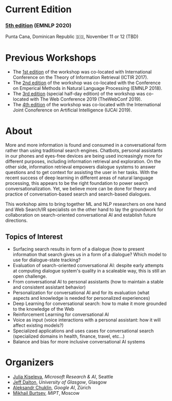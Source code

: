 # Current Edition

### [5th edition](/2020/) (EMNLP 2020)

Punta Cana, Dominican Republic 🇩🇴, November 11 or 12 (TBD)

# Previous Workshops
  * The [1st edition](/2017/) of the workshop was co-located with International Conference on the Theory of Information Retrieval (ICTIR 2017).
  * The [2nd edition](/2018/) of the workshop was co-located with the Conference on Emperical Methods in Natural Language Processing (EMNLP 2018).
  * The [3rd edition](/www2019/) (special half-day edition) of the workshop was co-located with The Web Conference 2019 (TheWebConf 2019).
  * The [4th edition](/ijcai2019/) of the workshop was co-located with the International Joint Conoference on Artificial Intelligence (IJCAI 2019).

# About

More and more information is found and consumed in a conversational form
rather than using traditional search engines. Chatbots, personal assistants
in our phones and eyes-free devices are being used increasingly more for
different purposes, including information retrieval and exploration. On the
other side, information retrieval empowers dialogue systems to answer
questions and to get context for assisting the user in her tasks.  With the
recent success of deep learning in different areas of natural language
processing, this appears to be the right foundation to power search
conversationalization. Yet, we believe more can be done for theory and
practice of conversation-based search and search-based dialogues.

This workshop aims to bring together ML and NLP researchers on one hand
and Web Search/IR specialists on the other hand to lay the groundwork for collaboration
on search-oriented conversational AI and establish future directions.

## Topics of Interest
   * Surfacing search results in form of a dialogue (how to present information that search gives us in a form of a dialogue? Which model to use for dialogue-state tracking?
   * Evaluation of search-oriented conversational AI: despite early attempts at computing dialogue system's quality in a scaleable way, this is still an open challenge.
   * From conversational AI to personal assistants (how to maintain a stable and consistent assistant behavior)
   * Personalization for conversational AI and for its evaluation (what aspects and knowledge is needed for personalized experiences)
   * Deep Learning for conversational search: how to make it more grounded to the knowledge of the Web
   * Reinforcement Learning for conversational AI 
   * Voice as input (voice interactions with a personal assistant: how it will affect existing models?)
   * Specialized applications and uses cases for conversational search (specialized domains in health, finance, travel, etc...)
   * Balance and bias for more inclusive conversational AI systems

# Organizers
  * [Julia Kiseleva](http://juliakiseleva.com), *Microsoft Research & AI*, Seattle
  * [Jeff Dalton](http://www.dcs.gla.ac.uk/~jeff/), *University of Glasgow*, Glasgow
  * [Aleksandr Chuklin](https://www.linkedin.com/in/chuklin/), *Google AI*, Zürich
  * [Mikhail Burtsev](https://www.linkedin.com/in/mikhail-burtsev-85a47b9/), *MIPT*, Moscow
